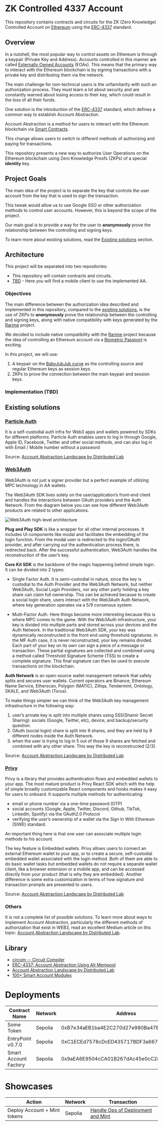 # ZK Controlled 4337 Account

This repository contains contracts and circuits for the ZK (Zero Knowledge) Controlled Account on [Ethereum](https://ethereum.org/en/) using the [ERC-4337](https://eips.ethereum.org/EIPS/eip-4337) standard.

## Overview

In a nutshell, the most popular way to control assets on Ethereum is through a keypair (Private Key and Address). Accounts controlled in this manner are called [Externally Owned Accounts](https://ethereum.org/en/developers/docs/accounts/) (EOAs). This means that the primary way to interact with the Ethereum blockchain is by signing transactions with a private key and distributing them via the network.

The main challenge for non-technical users is the unfamiliarity with such an authorization process. They must learn a lot about security and are constantly warned about losing access to their key, which could result in the loss of all their funds.

One solution is the introduction of the [ERC-4337](https://eips.ethereum.org/EIPS/eip-4337) standard, which defines a common way to establish Account Abstraction.

Account Abstraction is a method for users to interact with the Ethereum blockchain via [Smart Contracts](https://ethereum.org/en/developers/docs/smart-contracts/).

This change allows users to switch to different methods of authorizing and paying for transactions.

This repository presents a new way to authorize User Operations on the Ethereum blockchain using Zero Knowledge Proofs (ZKPs) of a special **identity** key.

## Project Goals

The main idea of the project is to separate the key that controls the user account from the key that is used to sign the transaction.

This tweak would allow us to use Google SSO or other authorization methods to control user accounts. However, this is beyond the scope of the project.

Our main goal is to provide a way for the user to **anonymously** prove the relationship between the controlling and signing keys.

To learn more about existing solutions, read the [Existing solutions](#existing-solutions) section.

## Architecture

This project will be separated into two repositories:

- This repository will contain contracts and circuits.
- [TBD]() - Here you will find a mobile client to use the implemented AA.

### Objectives

The main difference between the authorization idea described and implemented in this repository, compared to the [existing solutions](#existing-solutions), is the use of ZKPs to **anonymously** prove the relationship between the controlling and signing keys, along with native compatibility with keys generated by the [Rarime](https://rarime.com/) project.

We decided to include native compatibility with the [Rarime](https://rarime.com/) project because the idea of controlling an Ethereum account via a [Biometric Passport](https://en.wikipedia.org/wiki/Biometric_passport) is exciting.

In this project, we will use:
1. A keypair on the [BabyJubJub curve](https://eips.ethereum.org/EIPS/eip-2494) as the controlling source and regular Ethereum keys as session keys.
2. ZKPs to prove the connection between the main keypair and session keys.

### Implementation (TBD)

##  Existing solutions

### [Particle Auth](https://developers.particle.network/api-reference/auth/introduction)

It is a self-custodial auth infra for Web3 apps and wallets powered by SDKs for different platforms. 
Particle Auth enables users to log in through Google, Apple ID, Facebook, Twitter and other social methods, and can also log in with Email / Mobile number without a password

Source: [Account Abstraction Landscape by Distributed Lab](https://distributed-lab.medium.com/account-abstraction-landscape-a8ccfe7a022a)

### [Web3Auth](https://web3auth.io/)

Web3Auth is not just a signer provider but a perfect example of utilizing MPC technology in AA wallets.

The Web3Auth SDK lives solely on the user/application’s front-end client and handles the interactions between OAuth providers and the Auth Network. 
From the diagram below you can see how different Web3Auth products are related to other applications.

![Web3Auth high-level architecture](./assets/web3-auth.png)

**Plug and Play SDK** is like a wrapper for all other internal processes. 
It includes UI components like modal and facilitates the embedding of the login function. 
From the modal user is redirected to the login/OAuth provider, and after carrying out the authentication process there, is redirected back. 
After the successful authentication, Web3Auth handles the reconstruction of the user’s key.

**Core Kit SDK** is the backbone of the magic happening behind simple login. It can be divided into 2 types:

- Single Factor Auth. It is semi-custodial in nature, since the key is custodial to the Auth Provider and the Web3Auth Network, 
but neither Web3Auth, Social Login Providers, nor any other party holding a key share can claim full ownership. 
This can be achieved because to create a social login share, users interact with the Web3Auth Auth Network, 
where key generation operates via a 5/9 consensus system.

- Multi-Factor Auth. Here things become more interesting because this is where MPC comes to the game. 
With the Web3Auth infrastructure, your key is divided into multiple parts and stored across your devices and the Auth Network. 
In the traditional Web3Auth SDK, your key was dynamically reconstructed in the front end using threshold signatures. 
In the MF Auth case, it is never reconstructed, your key remains divided. Each part of your key on its own can sign a piece of a message or transaction. 
These partial signatures are collected and combined using a method called Threshold Signature Scheme (TSS) to create a complete signature. 
This final signature can then be used to execute transactions on the blockchain.

**Auth Network** is an open-source wallet management network that safely splits and secures user wallets. Current operators are Binance, Ethereum Name Service, Etherscan, Polygon (MATIC), Zilliqa, Tendermint, Ontology, SKALE, and Web3Auth (Torus).

To make things simpler we can think of the Web3Auth key management infrastructure in the following way:

1. user’s private key is split into multiple shares using SSS(Shamir Secret Sharing): socials (Google, Twitter, etc), device, and backup/security question.
2. OAuth (social login) share is split into 9 shares, and they are held by 9 different nodes inside the Auth Network.
3. when the user is trying to log in 5 out of those 9 shares are fetched and combined with any other share. This way the key is reconstructed (2/3).

Source: [Account Abstraction Landscape by Distributed Lab](https://distributed-lab.medium.com/account-abstraction-landscape-a8ccfe7a022a)

### [Privy](https://www.privy.io/)

Privy is a library that provides authentication flows and embedded wallets to your app. 
The most mature product is Privy React SDK which with the help of simple broadly customizable 
React components and hooks makes it easy for users to onboard. 
It supports multiple methods for authenticating:

- email or phone number via a one-time password (OTP)
- social accounts (Google, Apple, Twitter, Discord, Github, TikTok, LinkedIn, Spotify) via the OAuth2.0 Protocol
- verifying the user’s ownership of a wallet via the Sign In With Ethereum (SIWE) standard.

An important thing here is that one user can associate multiple login methods to his account.

The key feature is Embedded wallets. Privy allows users to connect an external Ethereum wallet to your app, or to create a secure, self-custodial embedded wallet associated with the login method. Both of them are able to do basic wallet tasks but embedded wallets do not require a separate wallet client, like a browser extension or a mobile app, and can be accessed directly from your product (that is why they are embedded). Another difference is some extra customization in terms of how signature and transaction prompts are presented to users.

Source: [Account Abstraction Landscape by Distributed Lab](https://distributed-lab.medium.com/account-abstraction-landscape-a8ccfe7a022a)

### Others 

It is not a complete list of possible solutions. To learn more about ways to implement Account Abstraction, particularly the different methods of authorization that exist in WEB3, read an excellent Medium article on this topic: [Account Abstraction Landscape by Distributed Lab](https://distributed-lab.medium.com/account-abstraction-landscape-a8ccfe7a022a).

## Library 

- [circom -- Circuit Compiler](https://docs.circom.io/)
- [ERC-4337: Account Abstraction Using Alt Mempool](https://eips.ethereum.org/EIPS/eip-4337)
- [Account Abstraction Landscape by Distributed Lab](https://distributed-lab.medium.com/account-abstraction-landscape-a8ccfe7a022a)
- [100+ Smart Account Modules](https://wallet-ecosystem.notion.site/100-Smart-Account-Modules-8873025da42c49648bfe03bf980c89d6)

# Deployments 

| Contract Name               | Network | Address                                      |
|-----------------------------|---------|----------------------------------------------|
| Some Token                  | Sepolia | 0xB7e34aEB1ba4E2C270d27e980Ba47BaABb34DD09   |
| EntryPoint v0.7.0           | Sepolia | 0xC1ECEd7578cDcED435717BDF3a667D3cf418bE0C   |
| Smart Account Factory       | Sepolia | 0x9aEA6E9504cCA01B267dAc45e0cC2883F8c0ae31   |

# Showcases

| Action                       | Network | Transaction                                                                                                                             |
|------------------------------|---------|-----------------------------------------------------------------------------------------------------------------------------------------|
| Deploy Account + Mint tokens | Sepolia | [Handle Ops of Deployment and Mint](https://sepolia.etherscan.io/tx/0x0931a898e8184d731f26ad03ae78ba9d55d10647e0aaee912b303632f716c668) |

